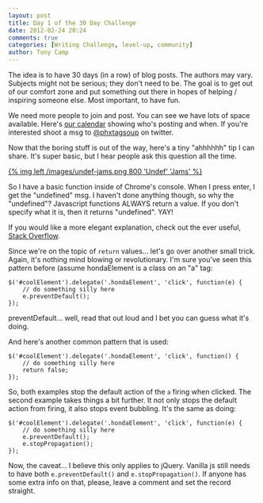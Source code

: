 ```yaml
---
layout: post
title: Day 1 of the 30 Day Challenge
date: 2012-02-24 20:24
comments: true
categories: [Writing Challenge, level-up, community]
author: Tony Camp
---
```


The idea is to have 30 days (in a row) of blog posts. The authors may vary. Subjects might not be serious; they don't need to be. The goal is to get out of our comfort zone and put something out there in hopes of helping / inspiring someone else. Most important, to have fun.

We need more people to join and post. You can see we have lots of space available. Here's [our calendar][0] showing who's posting and when. If you're interested shoot a msg to [@phxtagsoup][2] on twitter.

Now that the boring stuff is out of the way, here's a tiny "ahhhhhh" tip I can share. It's super basic, but I hear people ask this question all the time.

<a href="/images/undef-jams.png" target="_new">{% img left /images/undef-jams.png 800 'Undef' 'Jams' %}</a>

So I have a basic function inside of Chrome's console. When I press enter, I get the "undefined" msg. I haven't done anything though, so why the "undefined"? Javascript functions ALWAYS return a value. If you don't specify what it is, then it returns "undefined". YAY!

If you would like a more elegant explanation, check out the ever useful, [Stack Overflow][1].

Since we're on the topic of `return` values... let's go over another small trick. Again, it's nothing mind blowing or revolutionary. I'm sure you've seen this pattern before (assume hondaElement is a class on an "a" tag:
```
$('#coolElement').delegate('.hondaElement', 'click', function(e) {
	// do something silly here
	e.preventDefault();
});
```
preventDefault... well, read that out loud and I bet you can guess what it's doing.

And here's another common pattern that is used:
```
$('#coolElement').delegate('.hondaElement', 'click', function() {
	// do something silly here
	return false;
});
```
So, both examples stop the default action of the `a` firing when clicked. The second example takes things a bit further. It not only stops the default action from firing, it also stops event bubbling. It's the same as doing:
```
$('#coolElement').delegate('.hondaElement', 'click', function(e) {
	// do something silly here
	e.preventDefault();
	e.stopPropagation();
});
```
Now, the caveat... I believe this only applies to jQuery. Vanilla js still needs to have both `e.preventDefault()` and `e.stopPropagation()`. If anyone has some extra info on that, please, leave a comment and set the record straight.

[0]: https://www.google.com/calendar/b/0/embed?src=6tbdk1sbit95epi2bb8c8jqqv4@group.calendar.google.com&ctz=America/Phoenix
[1]: http://stackoverflow.com/questions/903120/should-i-always-give-a-return-value-to-my-function/903126#903126
[2]: https://twitter.com/#!/phxtagsoup